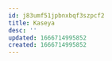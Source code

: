 ```yaml
---
id: j83umf51jpbnxbqf3szpcf2
title: Kaseya
desc: ''
updated: 1666714995852
created: 1666714995852
---
```

